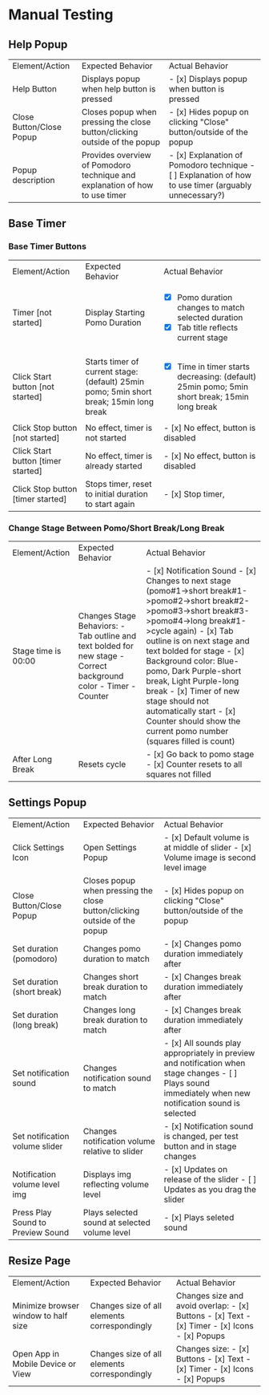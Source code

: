 # Manual Testing

## Help Popup
<table>
 <tr>
   <td>Element/Action</td>
   <td>Expected Behavior</td>
   <td>Actual Behavior</td>
  </tr>
  <tr>
   <td>Help Button</td>
   <td>Displays popup when help button is pressed</td>
   <td>
   - [x] Displays popup when button is pressed</td>
  </tr>
  <tr>
   <td>Close Button/Close Popup</td>
   <td>Closes popup when pressing the close button/clicking outside of the popup</td>
   <td>
   - [x] Hides popup on clicking "Close" button/outside of the popup</td>
  </tr>
  <tr>
   <td>Popup description</td>
   <td>Provides overview of Pomodoro technique and explanation of how to use timer</td>
   <td>
   - [x] Explanation of Pomodoro technique
   - [ ] Explanation of how to use timer (arguably unnecessary?)</td>
  </tr>
</table>

## Base Timer
### Base Timer Buttons
<table>
  <tr>
   <td>Element/Action</td>
   <td>Expected Behavior</td>
   <td>Actual Behavior</td>
  </tr>
  <tr>
   <td>Timer [not started]</td>
   <td>Display Starting Pomo Duration</td>
   <td> 
    
   - [x] Pomo duration changes to match selected duration
   - [x] Tab title reflects current stage
   
  </td>
  </tr>
  <tr>
   <td>Click Start button [not started]</td>
   <td>Starts timer of current stage: (default) 25min pomo; 5min short break; 15min long break</td>
   <td>
    
   - [x] Time in timer starts decreasing: (default) 25min pomo; 5min short break; 15min long break
   
   </td>
  </tr>
  <tr>
   <td>Click Stop button [not started]</td>
   <td>No effect, timer is not started</td>
   <td>
   - [x] No effect, button is disabled</td>
  </tr>
  <tr>
   <td>Click Start button [timer started]</td>
   <td>No effect, timer is already started</td>
   <td>
   - [x] No effect, button is disabled</td>
  </tr>
  <tr>
   <td>Click Stop button [timer started]</td>
   <td>Stops timer, reset to initial duration to start again</td>
   <td>
   - [x] Stop timer, </td>
  </tr>
</table>

### Change Stage Between Pomo/Short Break/Long Break
<table>
 <tr>
   <td>Element/Action</td>
   <td>Expected Behavior</td>
   <td>Actual Behavior</td>
  </tr>
  <tr>
   <td>Stage time is 00:00</td>
   <td>Changes Stage Behaviors:
   - Tab outline and text bolded for new stage
   - Correct background color
   - Timer
   - Counter
  </td>
   <td>
    - [x] Notification Sound
    - [x] Changes to next stage (pomo#1->short break#1->pomo#2->short break#2->pomo#3->short break#3->pomo#4->long break#1->cycle again)
    - [x] Tab outline is on next stage and text bolded for stage
    - [x] Background color: Blue-pomo, Dark Purple-short break, Light Purple-long break
    - [x] Timer of new stage should not automatically start
    - [x] Counter should show the current pomo number (squares filled is count)
   </td>
   
  </tr>
  <tr>
   <td>After Long Break</td>
   <td>
   Resets cycle
   </td>
   <td>
    - [x] Go back to pomo stage
    - [x] Counter resets to all squares not filled
   </td>
  </tr>
</table>


## Settings Popup
<table>
  <tr>
   <td>Element/Action</td>
   <td>Expected Behavior</td>
   <td>Actual Behavior</td>
  </tr>
  <tr>
   <td>Click Settings Icon</td>
   <td>Open Settings Popup</td>
   <td>
   - [x] Default volume is at middle of slider
   - [x] Volume image is second level image
   </td>
  </tr>
  <tr>
   <td>Close Button/Close Popup</td>
   <td>Closes popup when pressing the close button/clicking outside of the popup</td>
   <td>
   - [x] Hides popup on clicking "Close" button/outside of the popup</td>
  </tr>
  <tr>
   <td>Set duration (pomodoro)</td>
   <td>Changes pomo duration to match</td>
   <td>
   - [x] Changes pomo duration immediately after</td>
  </tr>
  <tr>
   <td>Set duration (short break)</td>
   <td>Changes short break duration to match</td>
   <td>
   - [x] Changes break duration immediately after</td>
  </tr>
  <tr>
   <td>Set duration (long break)</td>
   <td>Changes long break duration to match</td>
   <td>
   - [x] Changes break duration immediately after</td>
  </tr>
  <tr>
   <td>Set notification sound</td>
   <td>Changes notification sound to match</td>
   <td>
   - [x] All sounds play appropriately in preview and notification when stage changes
   - [ ] Plays sound immediately when new notification sound is selected</td>
  </tr>
  <tr>
   <td>Set notification volume slider</td>
   <td>Changes notification volume relative to slider</td>
   <td>
   - [x] Notification sound is changed, per test button and in stage changes
   </td>
  </tr>
  <tr>
   <td>Notification volume level img</td>
   <td>Displays img reflecting volume level</td>
   <td>
   - [x] Updates on release of the slider
   - [ ] Updates as you drag the slider
   </td>
  </tr>
  <tr>
   <td>Press Play Sound to Preview Sound</td>
   <td>Plays selected sound at selected volume level</td>
   <td>
   - [x] Plays seleted sound
   </td>
  </table>


  ## Resize Page
<table>
  <tr>
   <td>Element/Action</td>
   <td>Expected Behavior</td>
   <td>Actual Behavior</td>
  </tr>
  <tr>
   <td>Minimize browser window to half size</td>
   <td>Changes size of all elements correspondingly</td>
   <td>Changes size and avoid overlap:
   - [x] Buttons
   - [x] Text
   - [x] Timer
   - [x] Icons
   - [x] Popups
  </td>
  </tr>
  <tr>
   <td>Open App in Mobile Device or View</td>
   <td>Changes size of all elements correspondingly</td>
   <td>Changes size:
   - [x] Buttons
   - [x] Text
   - [x] Timer
   - [x] Icons
   - [x] Popups
  </td>
  </tr>
  </table>
